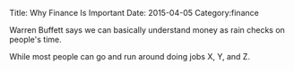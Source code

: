 Title: Why Finance Is Important
Date: 2015-04-05 
Category:finance 


Warren Buffett says we can basically understand money as rain checks on people's time.

While most people can go and run around doing jobs X, Y, and Z. 
